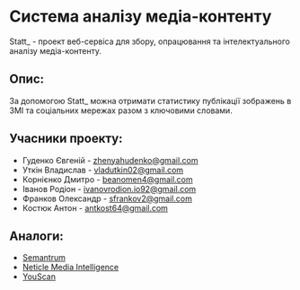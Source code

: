 # Система аналізу медіа-контенту
Statt_ - проект веб-сервіса для збору, опрацювання та інтелектуального аналізу медіа-контенту.

## Опис:

За допомогою Statt_ можна отримати статистику публікації зображень в ЗМІ та соціальних мережах разом з ключовими словами. 

## Учасники проекту:

- Гуденко Євгеній - zhenyahudenko@gmail.com
- Уткін Владислав - vladutkin02@gmail.com
- Корнієнко Дмитро - beanomen4@gmail.com
- Іванов Родіон - ivanovrodion.io92@gmail.com
- Франков Олександр - sfrankov2@gmail.com
- Костюк Антон - antkost64@gmail.com

## Аналоги:
- [Semantrum](https://promo.semantrum.net/uk/golovna/)
- [Neticle Media Intelligence](https://neticle.com/mediaintelligence/hu/)
- [YouScan](https://youscan.io/)

